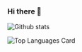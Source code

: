 ### Hi there 👋

<!--
**felipepo/felipepo** is a ✨ _special_ ✨ repository because its `README.md` (this file) appears on your GitHub profile.

Here are some ideas to get you started:

- 🔭 I’m currently working on ...
- 🌱 I’m currently learning ...
- 👯 I’m looking to collaborate on ...
- 🤔 I’m looking for help with ...
- 💬 Ask me about ...
- 📫 How to reach me: ...
- 😄 Pronouns: ...
- ⚡ Fun fact: ...
-->

![Github stats](https://github-readme-stats.vercel.app/api?username=felipepo&theme=highcontrast&show_icons=true&count_private=true)

![Top Languages Card](https://github-readme-stats.vercel.app/api/top-langs/?username=felipepo&layout=compact)
